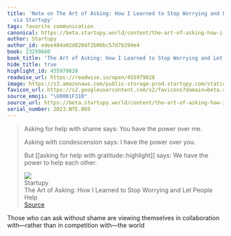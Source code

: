 ```yaml
---
title: 'Note on The Art of Asking: How I Learned to Stop Worrying and Let People Help
  via Startupy'
tags: favorite communication
canonical: https://beta.startupy.world/content/the-art-of-asking-how-i-learned-to-stop-worrying-and-let-people-help/
author: Startupy
author_id: edee484a02d020df2b00bc57d7b394e4
book: 23259660
book_title: 'The Art of Asking: How I Learned to Stop Worrying and Let People Help'
hide_title: true
highlight_id: 455979828
readwise_url: https://readwise.io/open/455979828
image: https://s3.amazonaws.com/public-storage-prod.startupy.com/static/preview.877b889f4849.png
favicon_url: https://s2.googleusercontent.com/s2/favicons?domain=beta.startupy.world
source_emoji: "\U0001F310"
source_url: https://beta.startupy.world/content/the-art-of-asking-how-i-learned-to-stop-worrying-and-let-people-help/#:~:text=Asking%20for%20help,help%20each%20other.
serial_number: 2023.NTE.069
---
```

> Asking for help with shame says: You have the power over me.
> 
> Asking with condescension says: I have the power over you.
> 
> But [[asking for help with gratitude::highlight]] says: We have the power to help each other.
> <div class="quoteback-footer"><div class="quoteback-avatar"><img class="mini-favicon" src="https://s2.googleusercontent.com/s2/favicons?domain=beta.startupy.world"></div><div class="quoteback-metadata"><div class="metadata-inner"><span style="display:none">FROM:</span><div aria-label="Startupy" class="quoteback-author"> Startupy</div><div aria-label="The Art of Asking: How I Learned to Stop Worrying and Let People Help" class="quoteback-title"> The Art of Asking: How I Learned to Stop Worrying and Let People Help</div></div></div><div class="quoteback-backlink"><a target="_blank" aria-label="go to the full text of this quotation" rel="noopener" href="https://beta.startupy.world/content/the-art-of-asking-how-i-learned-to-stop-worrying-and-let-people-help/#:~:text=Asking%20for%20help,help%20each%20other." class="quoteback-arrow"> Source</a></div></div>

Those who can ask without shame are viewing themselves in collaboration with—rather than in competition with—the world